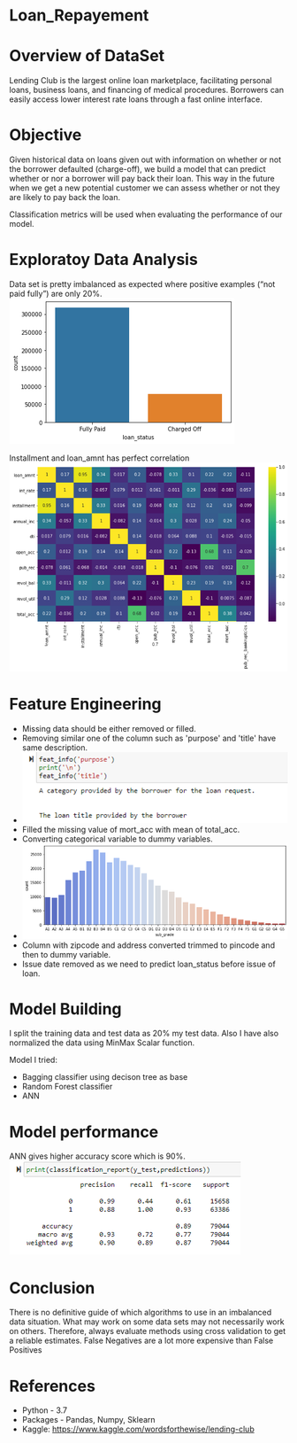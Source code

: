 # Loan_Repayement

# Overview of DataSet
Lending Club is the largest online loan marketplace, facilitating personal loans, business loans, and financing of medical procedures. Borrowers can easily access lower interest rate loans through a fast online interface.

# Objective
Given historical data on loans given out with information on whether or not the borrower defaulted (charge-off), we build a model that can predict whether or nor a borrower will pay back their loan. This way in the future when we get a new potential customer we can assess whether or not they are likely to pay back the loan.

Classification metrics will be used when evaluating the performance of our model.

# Exploratoy Data Analysis
Data set is pretty imbalanced as expected where positive examples (“not paid fully”) are only 20%.
![alt text](https://github.com/ayushjain9/Loan_Repayement/blob/master/Loan_status.png)

Installment and loan_amnt has perfect correlation
![alt text](https://github.com/ayushjain9/Loan_Repayement/blob/master/Correlation.png)

# Feature Engineering
* Missing data should be either removed or filled.
* Removing similar one of the column such as 'purpose' and 'title' have same description.
* ![alt text](https://github.com/ayushjain9/Loan_Repayement/blob/master/Column.PNG)
* Filled the missing value of mort_acc with mean of total_acc.
* Converting categorical variable to dummy variables.
* ![alt text](https://github.com/ayushjain9/Loan_Repayement/blob/master/Subgrade.png)
* Column with zipcode and address converted trimmed to pincode and then to dummy variable.
* Issue date removed as we need to predict loan_status before issue of loan.

# Model Building
I split the training data and test data as 20% my test data. Also I have also normalized the data using MinMax Scalar function.

Model I tried:
* Bagging classifier using decison tree as base
* Random Forest classifier
* ANN

# Model performance
ANN gives higher accuracy score  which is 90%.
![alt text](https://github.com/ayushjain9/Loan_Repayement/blob/master/Report.PNG)
# Conclusion
There is no definitive guide of which algorithms to use in an imbalanced data situation. What may work on some data sets may not necessarily work on others. Therefore, always evaluate methods using cross validation to get a reliable estimates.
False Negatives are a lot more expensive than False Positives

# References
* Python - 3.7
* Packages - Pandas, Numpy, Sklearn
* Kaggle: https://www.kaggle.com/wordsforthewise/lending-club
